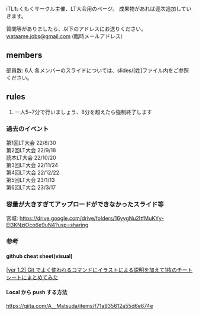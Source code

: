 iTLもくもくサークル主催、LT大会用のページ。 
成果物があれば逐次追加していきます。

質問等がありましたら、以下のアドレスにお送りください。<br>
wataame.jobs@gmail.com (臨時メールアドレス）

## members
部員数: 6人
各メンバーのスライドについては、slides/[姓]ファイル内をご参照ください。

## rules
1. 一人5~7分で行いましょう、8分を超えたら強制終了します

### 過去のイベント
第1回LT大会 22/8/30<br>
第2回LT大会 22/9/18<br>
読本LT大会  22/10/20<br>
第3回LT大会 22/11/24<br>
第4回LT大会 22/12/22<br>
第5回LT大会 23/1/13<br>
第6回LT大会 23/3/17<br>

### 容量が大きすぎてアップロードができなかったスライド等
宮城: https://drive.google.com/drive/folders/16yygNu2ItfMuKYy-El3KNziOco6e9uN4?usp=sharing

### 参考

#### github cheat sheet(visual)
[[ver 1.2] Git でよく使われるコマンドにイラストによる説明を加えて1枚のチートシートにまとめてみた](https://qiita.com/kozzy/items/b42ba59a8bac190a16ab)

#### Local から push する方法
https://qiita.com/A__Matsuda/items/f71a935612a55d6e674e

